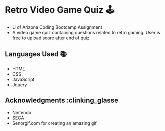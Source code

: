 # Retro Video Game Quiz :joystick:
- U of Arizona Coding Bootcamp Assignment
- A video game quiz containing questions related to retro gaming. User is free to upload score after end of quiz. 

## Languages Used :books:
- HTML 
- CSS 
- JavaScript 
- Jquery 

## Acknowledgments :clinking_glasse
- Nintendo
- SEGA
- Senorgif.com for creating an amazing gif. 
